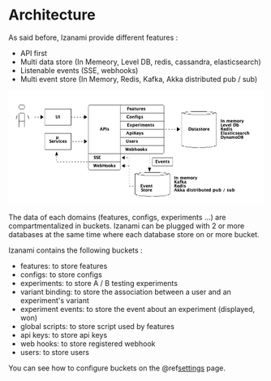# Architecture

As said before, Izanami provide different features : 

* API first 
* Multi data store (In Memeory, Level DB, redis, cassandra, elasticsearch) 
* Listenable events (SSE, webhooks)
* Multi event store (In Memory, Redis, Kafka, Akka distributed pub / sub)
 
![diagram](../img/diagrams/architecture.png) 

The data of each domains (features, configs, experiments ...) are compartmentalized in buckets. 
Izanami can be plugged with 2 or more databases at the same time where each database store on or more bucket. 

Izanami contains the following buckets : 

* features: to store features 
* configs: to store configs
* experiments: to store A / B testing experiments
* variant binding: to store the association between a user and an experiment's variant 
* experiment events: to store the event about an experiment (displayed, won)
* global scripts: to store script used by features 
* api keys: to store api keys 
* web hooks: to store registered webhook
* users: to store users 

You can see how to configure buckets on the @ref[settings](../configuration/settings.md) page. 
 
